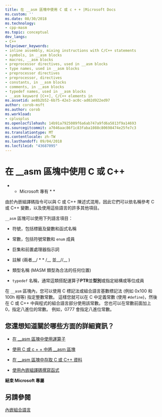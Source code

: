 ```yaml
---
title: 在 __asm 區塊中使用 C 或 c + + |Microsoft Docs
ms.custom: ''
ms.date: 08/30/2018
ms.technology:
- cpp-masm
ms.topic: conceptual
dev_langs:
- C++
helpviewer_keywords:
- inline assembly, mixing instructions with C/C++ statements
- symbols, in __asm blocks
- macros, __asm blocks
- preprocessor directives, used in __asm blocks
- type names, used in __asm blocks
- preprocessor directives
- preprocessor, directives
- constants, in __asm blocks
- comments, in __asm blocks
- typedef names, used in __asm blocks
- __asm keyword [C++], C/C++ elements in
ms.assetid: ae8b2b52-6b75-42e3-ac0c-ad02d922ed97
author: corob-msft
ms.author: corob
ms.workload:
- cplusplus
ms.openlocfilehash: 14b91a7925089f6a6ab747a9fd6a5813f9a14693
ms.sourcegitcommit: a7046aac86f1c83faba1088c80698474e25fe7c3
ms.translationtype: MT
ms.contentlocale: zh-TW
ms.lasthandoff: 09/04/2018
ms.locfileid: "43687095"
---
```

# <a name="using-c-or-c-in-asm-blocks"></a>在 __asm 區塊中使用 C 或 C++

* * Microsoft 專有 * *

由於內嵌組譯碼指令可以與 C 或 C++ 陳述式混用，因此它們可以依名稱參考 C 或 C++ 變數，以及使用這些語言的許多其他項目。

`__asm` 區塊可以使用下列語言項目：

- 符號，包括標籤及變數和函式名稱

- 常數，包括符號常數和 `enum` 成員

- 巨集和前置處理器指示詞

- 註解 (兩者__/ \* \* /__ 並__//__ )

- 類型名稱 (MASM 類型為合法的任何位置)

- `typedef` 名稱，通常這類搭配運算子**PTR**並**型別**或指定結構或等位成員

在 `__asm` 區塊內，您可以使用 C 標記法或組合語言基數標記法 (例如 0x100 和 100h 相等) 指定整數常數。 這樣您就可以在 C 中定義常數 (使用 `#define`)，然後在 C 或 C++ 中與程式的組合語言部分使用該常數。 您也可以在常數前面加上 0，指定八進位的常數。 例如，0777 會指定八進位常數。

## <a name="what-do-you-want-to-know-more-about"></a>您還想知道關於哪些方面的詳細資訊？

- [在 __asm 區塊中使用運算子](../../assembler/inline/using-operators-in-asm-blocks.md)

- [使用 C 或 c + + 中將 __asm 區塊](../../assembler/inline/using-c-or-cpp-symbols-in-asm-blocks.md)

- [在 __asm 區塊中存取 C 或 C++ 資料](../../assembler/inline/accessing-c-or-cpp-data-in-asm-blocks.md)

- [使用內嵌組譯碼撰寫函式](../../assembler/inline/writing-functions-with-inline-assembly.md)

**結束 Microsoft 專屬**

## <a name="see-also"></a>另請參閱

[內嵌組合語言](../../assembler/inline/inline-assembler.md)<br/>
